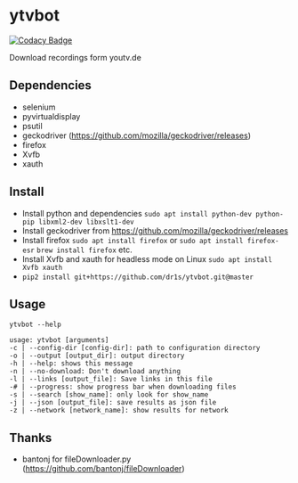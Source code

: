 # ytvbot

[![Codacy Badge](https://api.codacy.com/project/badge/Grade/c19662d802b14473b06a6db8b97f3950)](https://www.codacy.com/app/dr1s/ytvbot?utm_source=github.com&amp;utm_medium=referral&amp;utm_content=dr1s/ytvbot&amp;utm_campaign=Badge_Grade)

Download recordings form youtv.de

## Dependencies
* selenium
* pyvirtualdisplay
* psutil
* geckodriver (https://github.com/mozilla/geckodriver/releases)
* firefox
* Xvfb
* xauth

## Install
* Install python and dependencies
  `sudo apt install python-dev python-pip libxml2-dev libxslt1-dev`
* Install geckodriver from https://github.com/mozilla/geckodriver/releases
* Install firefox
    `sudo apt install firefox` or `sudo apt install firefox-esr`
    `brew install firefox`
    etc.
* Install Xvfb and xauth for headless mode on Linux
    `sudo apt install Xvfb xauth`
* `pip2 install git+https://github.com/dr1s/ytvbot.git@master`

## Usage
    ytvbot --help

    usage: ytvbot [arguments]
    -c | --config-dir [config-dir]: path to configuration directory
    -o | --output [output_dir]: output directory
    -h | --help: shows this message
    -n | --no-download: Don't download anything
    -l | --links [output_file]: Save links in this file
    -# | --progress: show progress bar when downloading files
    -s | --search [show_name]: only look for show_name
    -j | --json [output_file]: save results as json file
    -z | --network [network_name]: show results for network

## Thanks

* bantonj for fileDownloader.py (https://github.com/bantonj/fileDownloader)
